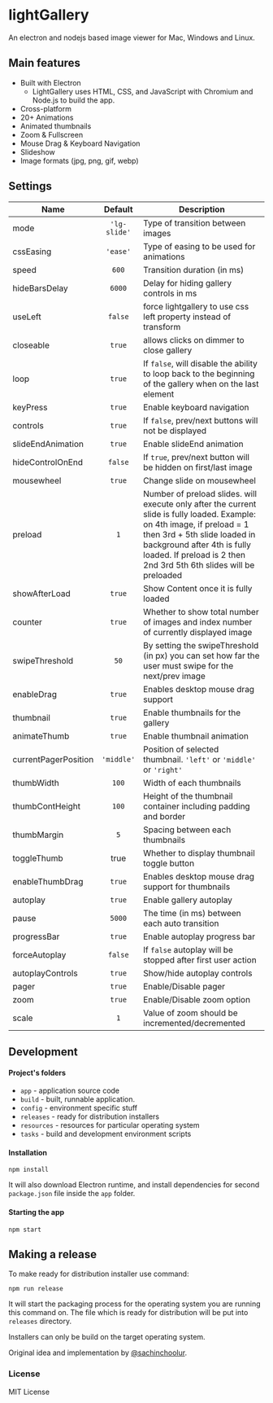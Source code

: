 # lightGallery
An electron and nodejs based image viewer for Mac, Windows and Linux.

Main features
---

* Built with Electron
  * LightGallery uses HTML, CSS, and JavaScript with Chromium and Node.js to build the app.
* Cross-platform
* 20+ Animations
* Animated thumbnails
* Zoom & Fullscreen
* Mouse Drag & Keyboard Navigation
* Slideshow
* Image formats (jpg, png, gif, webp)

Settings
---

| Name        | Default           | Description  |
| ------------- |:-------------:| -----|
|mode|`'lg-slide'`|Type of transition between images|
|cssEasing|`'ease'`|Type of easing to be used for animations|
|speed|`600`|Transition duration (in ms)|
|hideBarsDelay|`6000`|Delay for hiding gallery controls in ms|
|useLeft|`false`|force lightgallery to use css left property instead of transform|
|closeable|`true`|allows clicks on dimmer to close gallery|
|loop|`true`|If `false`, will disable the ability to loop back to the beginning of the gallery when on the last element|
|keyPress|`true`|Enable keyboard navigation|
|controls|`true`|If `false`, prev/next buttons will not be displayed|
|slideEndAnimation|`true`|Enable slideEnd animation|
|hideControlOnEnd|`false`|If `true`, prev/next button will be hidden on first/last image|
|mousewheel|`true`|Change slide on mousewheel|
|preload|`1`|Number of preload slides. will execute only after the current slide is fully loaded. Example: on 4th image, if preload = 1 then 3rd + 5th slide loaded in background after 4th is fully loaded. If preload is 2 then 2nd 3rd 5th 6th slides will be preloaded|
|showAfterLoad|`true`|Show Content once it is fully loaded|
|counter|`true`|Whether to show total number of images and index number of currently displayed image|
|swipeThreshold|`50`|By setting the swipeThreshold (in px) you can set how far the user must swipe for the next/prev image|
|enableDrag|`true`|Enables desktop mouse drag support|
|thumbnail|`true`|Enable thumbnails for the gallery|
|animateThumb|`true`|Enable thumbnail animation|
|currentPagerPosition |`'middle'`|Position of selected thumbnail. `'left'` or `'middle'` or `'right'`|
|thumbWidth|`100`|Width of each thumbnails|
|thumbContHeight|`100`|Height of the thumbnail container including padding and border|
|thumbMargin|`5`|Spacing between each thumbnails|
|toggleThumb|true|Whether to display thumbnail toggle button|
|enableThumbDrag|`true`|Enables desktop mouse drag support for thumbnails|
|autoplay|`true`|Enable gallery autoplay|
|pause|`5000`|The time (in ms) between each auto transition|
|progressBar |`true`|Enable autoplay progress bar|
|forceAutoplay|`false`|If `false` autoplay will be stopped after first user action|
|autoplayControls|`true`|Show/hide autoplay controls|
|pager|`true`|Enable/Disable pager|
|zoom|`true`|Enable/Disable zoom option|
|scale|`1`|Value of zoom should be incremented/decremented|


Development
---
#### Project's folders

- `app` - application source code
- `build` - built, runnable application.
- `config` - environment specific stuff
- `releases` - ready for distribution installers
- `resources` - resources for particular operating system
- `tasks` - build and development environment scripts


#### Installation

```
npm install
```

It will also download Electron runtime, and install dependencies for second `package.json` file inside the `app` folder.

#### Starting the app

```
npm start
```



Making a release
----

To make ready for distribution installer use command:
```
npm run release
```

It will start the packaging process for the operating system you are running this command on. The file which is ready for distribution will be put into `releases` directory.

Installers can only be build on the target operating system.

Original idea and implementation by [@sachinchoolur](https://twitter.com/sachinchoolur).

### License

MIT License
